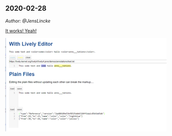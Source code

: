 ## 2020-02-28
*Author: @JensLincke*

[It works! Yeah! ](../../../demos/annotations/text.md)

![](annotations_works.png)